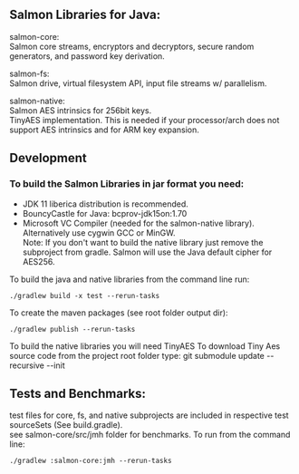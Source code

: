 ## Salmon Libraries for Java:    
  
salmon-core:    
Salmon core streams, encryptors and decryptors, secure random generators, and password key derivation.     
  
salmon-fs:  
Salmon drive, virtual filesystem API, input file streams w/ parallelism.    
  
salmon-native:  
Salmon AES intrinsics for 256bit keys.    
TinyAES implementation. This is needed if your processor/arch does not support AES intrinsics and for ARM key expansion.

## Development
  
### To build the Salmon Libraries in jar format you need:  
- JDK 11 liberica distribution is recommended.  
- BouncyCastle for Java: bcprov-jdk15on:1.70  
- Microsoft VC Compiler (needed for the salmon-native library). Alternatively use cygwin GCC or MinGW.  
Note: If you don't want to build the native library just remove the subproject from gradle.
Salmon will use the Java default cipher for AES256.   
  
To build the java and native libraries from the command line run:  
```
./gradlew build -x test --rerun-tasks
```

To create the maven packages (see root folder output dir):  
```
./gradlew publish --rerun-tasks  
```

To build the native libraries you will need TinyAES 
To download Tiny Aes source code from the project root folder type:
git submodule update --recursive --init


## Tests and Benchmarks:  
test files for core, fs, and native subprojects are included in respective test sourceSets (See build.gradle).  
see salmon-core/src/jmh folder for benchmarks. To run from the command line:  

```
./gradlew :salmon-core:jmh --rerun-tasks  
```